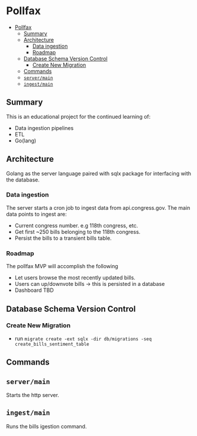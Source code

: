 # Pollfax

<!--toc:start-->
- [Pollfax](#pollfax)
  - [Summary](#summary)
  - [Architecture](#architecture)
    - [Data ingestion](#data-ingestion)
    - [Roadmap](#roadmap)
  - [Database Schema Version Control](#database-schema-version-control)
    - [Create New Migration](#create-new-migration)
  - [Commands](#commands)
  - [`server/main`](#servermain)
  - [`ingest/main`](#ingestmain)
<!--toc:end-->

## Summary

This is an educational project for the continued learning of:

- Data ingestion pipelines
- ETL
- Go(lang)

## Architecture

Golang as the server language paired with sqlx package for interfacing
with the database.

### Data ingestion

The server starts a cron job to ingest data from api.congress.gov. The main
data points to ingest are:

- Current congress number. e.g 118th congress, etc.
- Get first ~250 bills belonging to the 118th congress.
- Persist the bills to a transient bills table.

### Roadmap

The pollfax MVP will accomplish the following

- Let users browse the most recently updated bills.
- Users can up/downvote bills -> this is persisted in a database
- Dashboard TBD

## Database Schema Version Control

### Create New Migration

- run `migrate create -ext sqlx -dir db/migrations -seq create_bills_sentiment_table`

## Commands

## `server/main`

Starts the http server.

## `ingest/main`

Runs the bills igestion command.

